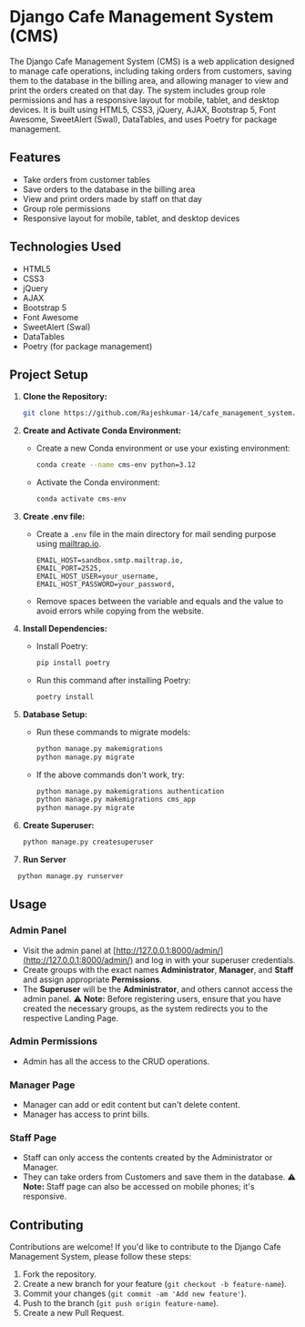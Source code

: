 # Django Cafe Management System (CMS)

The Django Cafe Management System (CMS) is a web application designed to manage cafe operations, including taking orders from customers, saving them to the database in the billing area, and allowing manager to view and print the orders created on that day. The system includes group role permissions and has a responsive layout for mobile, tablet, and desktop devices. It is built using HTML5, CSS3, jQuery, AJAX, Bootstrap 5, Font Awesome, SweetAlert (Swal), DataTables, and uses Poetry for package management.

## Features

- Take orders from customer tables
- Save orders to the database in the billing area
- View and print orders made by staff on that day
- Group role permissions
- Responsive layout for mobile, tablet, and desktop devices

## Technologies Used

- HTML5
- CSS3
- jQuery
- AJAX
- Bootstrap 5
- Font Awesome
- SweetAlert (Swal)
- DataTables
- Poetry (for package management)

## Project Setup

1. **Clone the Repository:**

   ```bash
   git clone https://github.com/Rajeshkumar-14/cafe_management_system.git
   ```
2. **Create and Activate Conda Environment:**

   - Create a new Conda environment or use your existing environment:

     ```bash
     conda create --name cms-env python=3.12
     ```

   - Activate the Conda environment:

     ```bash
     conda activate cms-env
     ```
3. **Create .env file:**

   - Create a `.env` file in the main directory for mail sending purpose using [mailtrap.io](https://mailtrap.io/).

     ```env
     EMAIL_HOST=sandbox.smtp.mailtrap.io,
     EMAIL_PORT=2525,
     EMAIL_HOST_USER=your_username,
     EMAIL_HOST_PASSWORD=your_password,
     ```

   - Remove spaces between the variable and equals and the value to avoid errors while copying from the website.

4. **Install Dependencies:**

   - Install Poetry:

     ```bash
     pip install poetry
     ```

   - Run this command after installing Poetry:

     ```bash
     poetry install
     ```

5. **Database Setup:**

   - Run these commands to migrate models:

     ```bash
     python manage.py makemigrations
     python manage.py migrate
     ```

   - If the above commands don't work, try:

     ```bash
     python manage.py makemigrations authentication
     python manage.py makemigrations cms_app
     python manage.py migrate
     ```

6. **Create Superuser:**

   ```bash
   python manage.py createsuperuser
    ```
7. **Run Server**
  ```bash
    python manage.py runserver
  ```

## Usage

### Admin Panel

- Visit the admin panel at [http://127.0.0.1:8000/admin/](http://127.0.0.1:8000/admin/) and log in with your superuser credentials.
- Create groups with the exact names **Administrator**, **Manager**, and **Staff** and assign appropriate **Permissions**.
- The **Superuser** will be the **Administrator**, and others cannot access the admin panel.
⚠️ **Note:** Before registering users, ensure that you have created the necessary groups, as the system redirects you to the respective Landing Page.

### Admin Permissions

- Admin has all the access to the CRUD operations.

### Manager Page

- Manager can add or edit content but can't delete content.
- Manager has access to print bills.

### Staff Page

- Staff can only access the contents created by the Administrator or Manager.
- They can take orders from Customers and save them in the database.
⚠️ **Note:** Staff page can also be accessed on mobile phones; it's responsive.

## Contributing

Contributions are welcome! If you'd like to contribute to the Django Cafe Management System, please follow these steps:

1. Fork the repository.
2. Create a new branch for your feature (`git checkout -b feature-name`).
3. Commit your changes (`git commit -am 'Add new feature'`).
4. Push to the branch (`git push origin feature-name`).
5. Create a new Pull Request.

